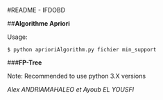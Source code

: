 #README - IFDOBD

##**Algorithme Apriori**

Usage:

`$ python aprioriAlgorithm.py fichier min_support`

###**FP-Tree**


Note: Recommended to use python 3.X versions

_Alex ANDRIAMAHALEO et Ayoub EL YOUSFI_